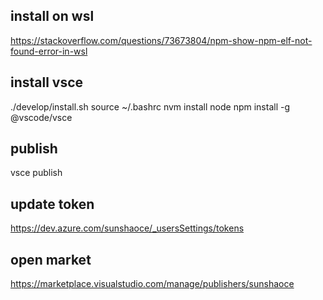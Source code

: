 ## install on wsl
https://stackoverflow.com/questions/73673804/npm-show-npm-elf-not-found-error-in-wsl

## install vsce
./develop/install.sh
source ~/.bashrc
nvm install node
npm install -g @vscode/vsce

## publish
vsce publish

## update token
https://dev.azure.com/sunshaoce/_usersSettings/tokens

## open market
https://marketplace.visualstudio.com/manage/publishers/sunshaoce
